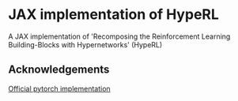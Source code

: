 # JAX implementation of HypeRL

A JAX implementation of 'Recomposing the Reinforcement Learning Building-Blocks with Hypernetworks' (HypeRL)

## Acknowledgements

[Official pytorch implementation](https://github.com/keynans/HypeRL)
